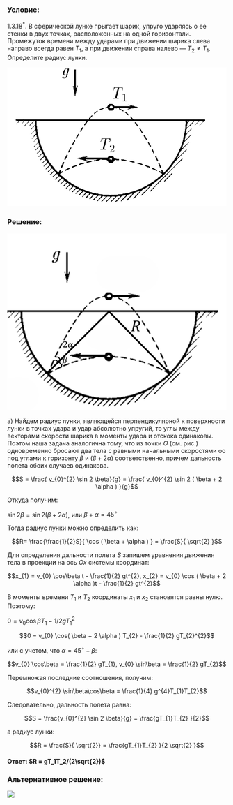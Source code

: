 ###  Условие: 

$1.3.18^*.$ В сферической лунке прыгает шарик, упруго ударяясь о ее стенки в двух точках, расположенных на одной горизонтали. Промежуток времени между ударами при движении шарика слева направо всегда равен $T_1$, а при движении справа налево — $T_2 \neq T_1$. Определите радиус лунки. 

![ К задаче 1.3.18 |598x378, 34%](../../img/1.3.18/statement.png)

### Решение:

![|932x747, 42%](../../img/1.3.18/drawing.png) 

a) Найдем радиус лунки, являющейся перпендикулярной к поверхности лунки в точках удара и удар абсолютно упругий, то углы между векторами скорости шарика в моменты удара и отскока одинаковы. Поэтом наша задача аналогична тому, что из точки $O$ (см. рис.) одновременно бросают два тела с равными начальными скоростями oo под углами к горизонту $\beta$ и $( \beta + 2 \alpha )$ соответственно, причем дальность полета обоих случаев одинакова.

$$S = \frac{ v_{0}^{2} \sin 2 \beta}{g} = \frac{ v_{0}^{2} \sin 2 ( \beta + 2 \alpha ) }{g}$$ 

Откуда получим:

$\sin 2 \beta = \sin 2( \beta + 2 \alpha )$, или $\beta + \alpha = 45^{ \circ}$ 

Тогда радиус лунки можно определить как:

$$R= \frac{\frac{1}{2}S}{ \cos ( \beta + \alpha ) } = \frac{S}{ \sqrt{2} }$$ 

Для определения дальности полета $S$ запишем уравнения движения тела в проекции на ось $Ox$ системы координат:

$$x_{1} = v_{0} \cos\beta t - \frac{1}{2} gt^{2}, x_{2} = v_{0} \cos ( \beta + 2 \alpha )t - \frac{1}{2} gt^{2}$$ 

В моменты времени $T_{1}$ и $T_{2}$ координаты $x_{1}$ и $x_{2}$ становятся равны нулю. Поэтому:

$0 = v_{0} \cos\beta T_{1} - 1 /2 gT_{1}^{2}$ 

$$0 = v_{0} \cos( \beta + 2 \alpha ) T_{2} - \frac{1}{2} gT_{2}^{2}$$ 

или с учетом, что $\alpha = 45^{ \circ} - \beta$:

$$v_{0} \cos\beta = \frac{1}{2} gT_{1}, v_{0} \sin\beta = \frac{1}{2} gT_{2}$$ 

Перемножая последние соотношения, получим:

$$v_{0}^{2} \sin\beta\cos\beta = \frac{1}{4} g^{4}T_{1}T_{2}$$ 

Следовательно, дальность полета равна:

$$S = \frac{v_{0}^{2} \sin 2 \beta}{g} = \frac{gT_{1}T_{2} }{2}$$ 

а радиус лунки:

$$R = \frac{S}{ \sqrt{2}} = \frac{gT_{1}T_{2} }{2 \sqrt{2} }$$ 

####  Ответ: $R = gT_1T_2/(2\sqrt{2})$ 

###  Альтернативное решение: 

![](https://www.youtube.com/embed/-BVTki6YyRs)   

